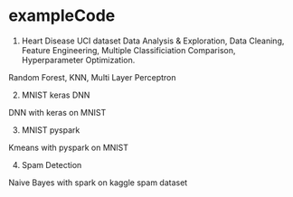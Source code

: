 # exampleCode

1) Heart Disease UCI dataset
Data Analysis & Exploration, Data Cleaning, Feature Engineering, Multiple Classificiation Comparison, Hyperparameter Optimization.

Random Forest, KNN, Multi Layer Perceptron

2) MNIST keras DNN 

DNN with keras on MNIST

3) MNIST pyspark

Kmeans with pyspark on MNIST

4) Spam Detection

Naive Bayes with spark on kaggle spam dataset
